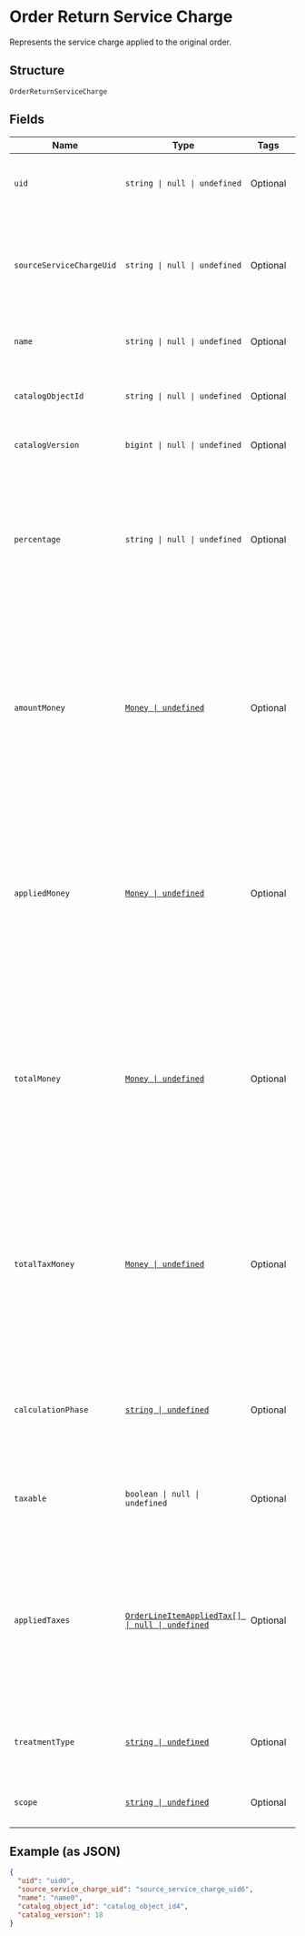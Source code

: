 
# Order Return Service Charge

Represents the service charge applied to the original order.

## Structure

`OrderReturnServiceCharge`

## Fields

| Name | Type | Tags | Description |
|  --- | --- | --- | --- |
| `uid` | `string \| null \| undefined` | Optional | A unique ID that identifies the return service charge only within this order.<br/>**Constraints**: *Maximum Length*: `60` |
| `sourceServiceChargeUid` | `string \| null \| undefined` | Optional | The service charge `uid` from the order containing the original<br/>service charge. `source_service_charge_uid` is `null` for<br/>unlinked returns.<br/>**Constraints**: *Maximum Length*: `60` |
| `name` | `string \| null \| undefined` | Optional | The name of the service charge.<br/>**Constraints**: *Maximum Length*: `255` |
| `catalogObjectId` | `string \| null \| undefined` | Optional | The catalog object ID of the associated [OrderServiceCharge](entity:OrderServiceCharge).<br/>**Constraints**: *Maximum Length*: `192` |
| `catalogVersion` | `bigint \| null \| undefined` | Optional | The version of the catalog object that this service charge references. |
| `percentage` | `string \| null \| undefined` | Optional | The percentage of the service charge, as a string representation of<br/>a decimal number. For example, a value of `"7.25"` corresponds to a<br/>percentage of 7.25%.<br/><br/>Either `percentage` or `amount_money` should be set, but not both.<br/>**Constraints**: *Maximum Length*: `10` |
| `amountMoney` | [`Money \| undefined`](../models/money.md) | Optional | Represents an amount of money. `Money` fields can be signed or unsigned.<br/>Fields that do not explicitly define whether they are signed or unsigned are<br/>considered unsigned and can only hold positive amounts. For signed fields, the<br/>sign of the value indicates the purpose of the money transfer. See<br/>[Working with Monetary Amounts](https://developer.squareup.com/docs/build-basics/working-with-monetary-amounts)<br/>for more information. |
| `appliedMoney` | [`Money \| undefined`](../models/money.md) | Optional | Represents an amount of money. `Money` fields can be signed or unsigned.<br/>Fields that do not explicitly define whether they are signed or unsigned are<br/>considered unsigned and can only hold positive amounts. For signed fields, the<br/>sign of the value indicates the purpose of the money transfer. See<br/>[Working with Monetary Amounts](https://developer.squareup.com/docs/build-basics/working-with-monetary-amounts)<br/>for more information. |
| `totalMoney` | [`Money \| undefined`](../models/money.md) | Optional | Represents an amount of money. `Money` fields can be signed or unsigned.<br/>Fields that do not explicitly define whether they are signed or unsigned are<br/>considered unsigned and can only hold positive amounts. For signed fields, the<br/>sign of the value indicates the purpose of the money transfer. See<br/>[Working with Monetary Amounts](https://developer.squareup.com/docs/build-basics/working-with-monetary-amounts)<br/>for more information. |
| `totalTaxMoney` | [`Money \| undefined`](../models/money.md) | Optional | Represents an amount of money. `Money` fields can be signed or unsigned.<br/>Fields that do not explicitly define whether they are signed or unsigned are<br/>considered unsigned and can only hold positive amounts. For signed fields, the<br/>sign of the value indicates the purpose of the money transfer. See<br/>[Working with Monetary Amounts](https://developer.squareup.com/docs/build-basics/working-with-monetary-amounts)<br/>for more information. |
| `calculationPhase` | [`string \| undefined`](../models/order-service-charge-calculation-phase.md) | Optional | Represents a phase in the process of calculating order totals.<br/>Service charges are applied after the indicated phase.<br/><br/>[Read more about how order totals are calculated.](https://developer.squareup.com/docs/orders-api/how-it-works#how-totals-are-calculated) |
| `taxable` | `boolean \| null \| undefined` | Optional | Indicates whether the surcharge can be taxed. Service charges<br/>calculated in the `TOTAL_PHASE` cannot be marked as taxable. |
| `appliedTaxes` | [`OrderLineItemAppliedTax[] \| null \| undefined`](../models/order-line-item-applied-tax.md) | Optional | The list of references to `OrderReturnTax` entities applied to the<br/>`OrderReturnServiceCharge`. Each `OrderLineItemAppliedTax` has a `tax_uid`<br/>that references the `uid` of a top-level `OrderReturnTax` that is being<br/>applied to the `OrderReturnServiceCharge`. On reads, the applied amount is<br/>populated. |
| `treatmentType` | [`string \| undefined`](../models/order-service-charge-treatment-type.md) | Optional | Indicates whether the service charge will be treated as a value-holding line item or<br/>apportioned toward a line item. |
| `scope` | [`string \| undefined`](../models/order-service-charge-scope.md) | Optional | Indicates whether this is a line-item or order-level apportioned<br/>service charge. |

## Example (as JSON)

```json
{
  "uid": "uid0",
  "source_service_charge_uid": "source_service_charge_uid6",
  "name": "name0",
  "catalog_object_id": "catalog_object_id4",
  "catalog_version": 18
}
```

